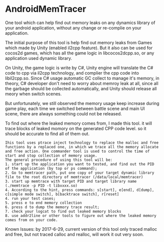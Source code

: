 # AndroidMemTracer
One tool which can help find out memory leaks on any dynamics library of your android application, without any change or re-complie on your application.

The initial purpose of this tool is help find out memory leaks from Games which made by Unity (enabled il2cpp feature). But it also can be used for cocos2d games, which has all the game logic in libcocos2dcpp.so, or any application used dynamic library.

On Unity, the game logic is write by C#, Unity engine will translate the C# code to cpp via il2cpp technology, and complier the cpp code into libil2cpp.so. Since C# usage automatic GC collect to manage it's memory,  in theory, C# developer don't need to worry about memroy leak at all, since all the garbage should be collected automatically, and Unity should release all meory when switch scenes.

But unfortunately, we still observed the memory usage keep increase during game play, each time we switched between battle scene and main UI scene, there are always something could not be released. 

To find out where the leaked memory comes from, I made this tool. it will trace blocks of leaked momory on the generated CPP code level. so it should be accurate to find all of them out.

    Ihis tool uses ptrace inject technology to replace the malloc and free functions by a replaced one, in which we trace all the memory allocate and free action. One commander tool is used to control the time of start and stop collection of memory usage. 
    The general procedure of using this tool will be:
    1. start up the application you want to tested, and find out the PID of the application (by top or ps command);
    2. Go to memtracer path, put one copy of your target dynamic library file to the root directory of memtracer (/data/local/memtracer) 
    3. start up memtrace with target PID and target library name (./memtrace -p PID -t libxxxx.so)
    4. According to the hint, press commands: s[start], e[end], d[dump], c[simple mode switch], b[backtrace switch], r[reset]
    4. run your test cases;
    5. press e to end memory collection
    6. press d to dump the memory trace result;
    7. check your logcat to find out leaked memory blocks
    8. use addr2line or other tools to figure out where the leaked memory comes from on your code.
    
    
Known Issues:
    by 2017-6-29, current version of this tool only traced malloc and free, but not traced calloc and realloc, will work it out very soon.